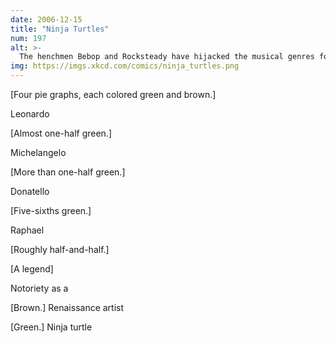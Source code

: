 ```yaml
---
date: 2006-12-15
title: "Ninja Turtles"
num: 197
alt: >-
  The henchmen Bebop and Rocksteady have hijacked the musical genres for us just like the Lone Ranger hijacked the William Tell Overture for our parents.
img: https://imgs.xkcd.com/comics/ninja_turtles.png
---
```

[Four pie graphs, each colored green and brown.]

Leonardo

[Almost one-half green.]

Michelangelo

[More than one-half green.]

Donatello

[Five-sixths green.]

Raphael

[Roughly half-and-half.]

[A legend]

Notoriety as a

[Brown.] Renaissance artist

[Green.] Ninja turtle